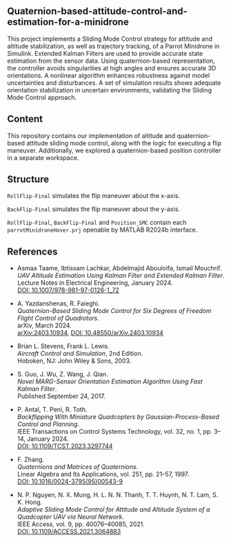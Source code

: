 ## Quaternion-based-attitude-control-and-estimation-for-a-minidrone

This project implements a Sliding Mode Control strategy for attitude and altitude stabilization, as well as trajectory tracking, of a Parrot Minidrone in Simulink. Extended Kalman Filters are used to provide accurate state estimation from the sensor data. Using quaternion-based representation, the controller avoids singularities at high angles and ensures accurate
3D orientations. A nonlinear algorithm enhances robustness against model uncertainties and disturbances. A set of simulation results shows adequate orientation stabilization in uncertain environments, validating the Sliding Mode Control approach.

## Content

This repository contains our implementation of altitude and quaternion-based attitude sliding mode control, along with the logic for executing a flip maneuver. Additionally, we explored a quaternion-based position controller in a separate workspace.

## Structure

`RollFlip-Final` simulates the flip maneuver about the x-axis.

`BackFlip-Final` simulates the flip maneuver about the y-axis.

`RollFlip-Final`, `BackFlip-Final` and `Position_SMC` contain each `parrotMinidroneHover.prj` openable by MATLAB R2024b interface.

## References

- Asmaa Taame, Ibtissam Lachkar, Abdelmajid Abouloifa, Ismail Mouchrif.  
  *UAV Altitude Estimation Using Kalman Filter and Extended Kalman Filter*.  
  Lecture Notes in Electrical Engineering, January 2024.  
  [DOI: 10.1007/978-981-97-0126-1_72](https://doi.org/10.1007/978-981-97-0126-1_72)

- A. Yazdanshenas, R. Faieghi.  
  *Quaternion-Based Sliding Mode Control for Six Degrees of Freedom Flight Control of Quadrotors*.  
  arXiv, March 2024.  
  [arXiv:2403.10934](https://arxiv.org/abs/2403.10934), [DOI: 10.48550/arXiv.2403.10934](https://doi.org/10.48550/arXiv.2403.10934)

- Brian L. Stevens, Frank L. Lewis.  
  *Aircraft Control and Simulation*, 2nd Edition.  
  Hoboken, NJ: John Wiley & Sons, 2003.

- S. Guo, J. Wu, Z. Wang, J. Qian.  
  *Novel MARG-Sensor Orientation Estimation Algorithm Using Fast Kalman Filter*.  
  Published September 24, 2017.

- P. Antal, T. Peni, R. Toth.  
  *Backflipping With Miniature Quadcopters by Gaussian-Process-Based Control and Planning*.  
  IEEE Transactions on Control Systems Technology, vol. 32, no. 1, pp. 3–14, January 2024.  
  [DOI: 10.1109/TCST.2023.3297744](https://doi.org/10.1109/TCST.2023.3297744)

- F. Zhang.  
  *Quaternions and Matrices of Quaternions*.  
  Linear Algebra and Its Applications, vol. 251, pp. 21–57, 1997.  
  [DOI: 10.1016/0024-3795(95)00543-9](https://doi.org/10.1016/0024-3795(95)00543-9)

- N. P. Nguyen, N. X. Mung, H. L. N. N. Thanh, T. T. Huynh, N. T. Lam, S. K. Hong.  
  *Adaptive Sliding Mode Control for Attitude and Altitude System of a Quadcopter UAV via Neural Network*.  
  IEEE Access, vol. 9, pp. 40076–40085, 2021.  
  [DOI: 10.1109/ACCESS.2021.3064883](https://doi.org/10.1109/ACCESS.2021.3064883)
